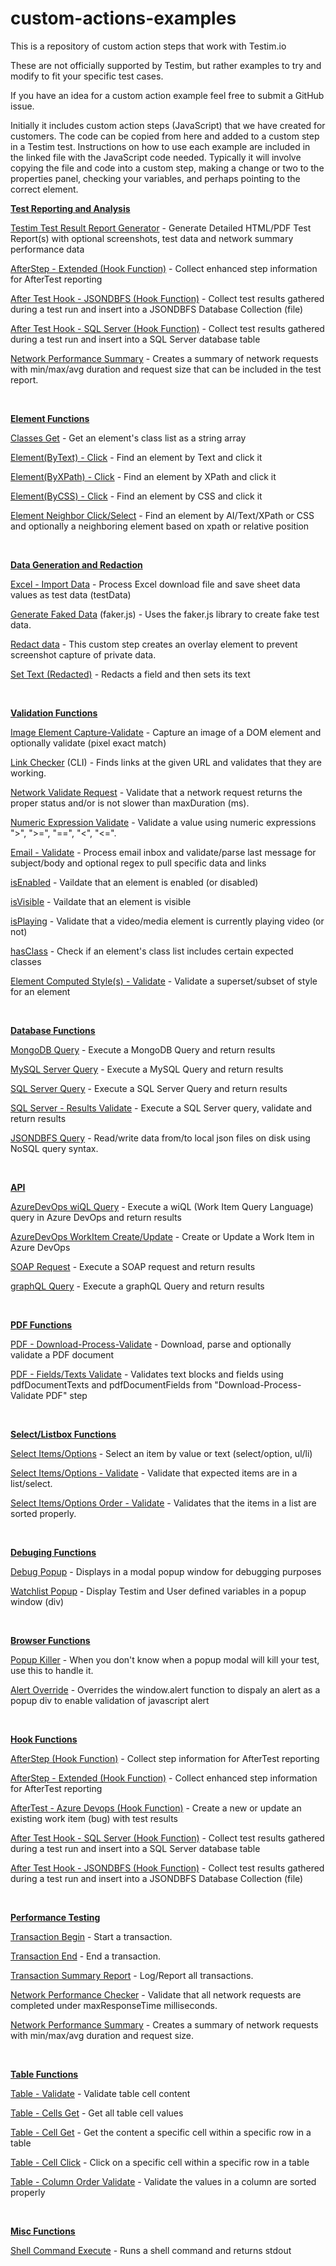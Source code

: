# custom-actions-examples
This is a repository of custom action steps that work with Testim.io

These are not officially supported by Testim, but rather examples to try and modify to fit your specific test cases. 

If you have an idea for a custom action example feel free to submit a GitHub issue. 

Initially it includes custom action steps (JavaScript) that we have created for customers. The code can be copied from here and added to a custom step in a Testim test. Instructions on how to use each example are included in the linked file with the JavaScript code needed. Typically it will involve copying the file and code into a custom step, making a change or two to the properties panel, checking your variables, and perhaps pointing to the correct element. 

[**Test Reporting and Analysis**](https://github.com/testimio/custom-actions-examples/blob/main/testim-created/test-reporting-analysis/)

[Testim Test Result Report Generator](https://github.com/testimio/custom-actions-examples/blob/main/testim-created/test-reporting-analysis/testim-test-result-report-generate.js) - Generate Detailed HTML/PDF Test Report(s) with optional screenshots, test data and network summary performance data

[AfterStep - Extended (Hook Function)](https://github.com/testimio/custom-actions-examples/blob/main/testim-created/hook-functions/afterstep-extended.js) - Collect enhanced step information for AfterTest reporting

[After Test Hook - JSONDBFS (Hook Function)](https://github.com/testimio/custom-actions-examples/blob/main/testim-created/hook-functions/aftertest-jsondbfs.js) - Collect test results gathered during a test run and insert into a JSONDBFS Database Collection (file)

[After Test Hook - SQL Server (Hook Function)](https://github.com/testimio/custom-actions-examples/blob/main/testim-created/hook-functions/aftertest-sqlserver.js) - Collect test results gathered during a test run and insert into a SQL Server database table

[Network Performance Summary](https://github.com/testimio/custom-actions-examples/blob/main/testim-created/performance-testing/network-performance-summary.js) - Creates a summary of network requests with min/max/avg duration and request size that can be included in the test report. 

<br/>

[**Element Functions**](https://github.com/testimio/custom-actions-examples/blob/main/testim-created/)

[Classes Get](https://github.com/testimio/custom-actions-examples/blob/main/testim-created/classes-get.js) - Get an element's class list as a string array

[Element(ByText) - Click](https://github.com/testimio/custom-actions-examples/blob/main/testim-created/element/element-bytext-click.js) - Find an element by Text and click it

[Element(ByXPath) - Click](https://github.com/testimio/custom-actions-examples/blob/main/testim-created/element/element-byxpath-click.js) - Find an element by XPath and click it

[Element(ByCSS) - Click](https://github.com/testimio/custom-actions-examples/blob/main/testim-created/element/element-bycss-click.js) - Find an element by CSS and click it

[Element Neighbor Click/Select](https://github.com/testimio/custom-actions-examples/blob/main/testim-created/element/element-neighbor-click.js) - Find an element by AI/Text/XPath or CSS and optionally a neighboring element based on xpath or relative position

<br/>

[**Data Generation and Redaction**](https://github.com/testimio/custom-actions-examples/blob/main/testim-created/)

[Excel - Import Data](https://github.com/testimio/custom-actions-examples/blob/main/testim-created/excel-import-data.js) - Process Excel download file and save sheet data values as test data (testData)

[Generate Faked Data](https://github.com/testimio/custom-actions-examples/blob/main/testim-created/generate-faked-data.js) (faker.js) - Uses the faker.js library to create fake test data. 

[Redact data](https://github.com/testimio/custom-actions-examples/blob/main/testim-created/redact-data.js) - This custom step creates an overlay element to prevent screenshot capture of private data.

[Set Text (Redacted)](https://github.com/testimio/custom-actions-examples/blob/main/testim-created/text-set-redacted.js) -  Redacts a field and then sets its text

<br/>

[**Validation Functions**](https://github.com/testimio/custom-actions-examples/blob/main/testim-created/validation-functions/)

[Image Element Capture-Validate](https://github.com/testimio/custom-actions-examples/blob/main/testim-created/validation-functions/image-element-capture-validate.js) - Capture an image of a DOM element and optionally validate (pixel exact match)

[Link Checker](https://github.com/testimio/custom-actions-examples/blob/main/testim-created/validation-functions/link-checker.js) (CLI) - Finds links at the given URL and validates that they are working. 

[Network Validate Request](https://github.com/testimio/custom-actions-examples/blob/main/testim-created/validation-functions/network-validate-requests.js) - Validate that a network request returns the proper status and/or is not slower than maxDuration (ms).

[Numeric Expression Validate](https://github.com/testimio/custom-actions-examples/blob/main/testim-created/validation-functions/numeric-expression-validate.js) - Validate a value using numeric expressions ">", ">=", "==", "<", "<=".

[Email - Validate](https://github.com/testimio/custom-actions-examples/blob/main/testim-created/email-validate.js) -  Process email inbox and validate/parse last message for subject/body and optional regex to pull specific data and links

[isEnabled](https://github.com/testimio/custom-actions-examples/blob/main/testim-created/validation-functions/is-enabled.js) - Vaildate that an element is enabled (or disabled)

[isVisible](https://github.com/testimio/custom-actions-examples/blob/main/testim-created/validation-functions/is-visible.js) - Vaildate that an element is visible

[isPlaying](https://github.com/testimio/custom-actions-examples/blob/main/testim-created/validation-functions/is-playing.js) - Validate that a video/media element is currently playing video (or not)

[hasClass](https://github.com/testimio/custom-actions-examples/blob/main/testim-created/validation-functions/has-class.js) - Check if an element's class list includes certain expected classes

[Element Computed Style(s) - Validate](https://github.com/testimio/custom-actions-examples/blob/main/testim-created/validate-computed-style.js) - Validate a superset/subset of style for an element

<br/>

[**Database Functions**](https://github.com/testimio/custom-actions-examples/blob/main/testim-created/database-apis/)

[MongoDB Query](https://github.com/testimio/custom-actions-examples/blob/main/testim-created/database-apis/mongodb-query.js) - Execute a MongoDB Query and return results

[MySQL Server Query](https://github.com/testimio/custom-actions-examples/blob/main/testim-created/database-apis/mysql-query.js) - Execute a MySQL Query and return results

[SQL Server Query](https://github.com/testimio/custom-actions-examples/blob/main/testim-created/database-apis/sqlserver-query.js) - Execute a SQL Server Query and return results

[SQL Server - Results Validate](https://github.com/testimio/custom-actions-examples/blob/main/testim-created/database-apis/sqlserver-validate-results.js) - Execute a SQL Server query, validate and return results

[JSONDBFS Query](https://github.com/testimio/custom-actions-examples/blob/main/testim-created/database-apis/jsfsdb-query.js) - Read/write data from/to local json files on disk using NoSQL query syntax.

<br/>

[**API**](https://github.com/testimio/custom-actions-examples/blob/main/testim-created/)

[AzureDevOps wiQL Query](https://github.com/testimio/custom-actions-examples/blob/main/testim-created/azure-devops/azure-devops-wiql-query.js) - Execute a wiQL (Work Item Query Language) query in Azure DevOps and return results

[AzureDevOps WorkItem Create/Update](https://github.com/testimio/custom-actions-examples/blob/main/testim-created/azure-devops/azure-devops-workitem-create-update.js) - Create or Update a Work Item in Azure DevOps

[SOAP Request](https://github.com/testimio/custom-actions-examples/blob/main/testim-created/database-apis/soap-request.js) - Execute a SOAP request and return results

[graphQL Query](https://github.com/testimio/custom-actions-examples/blob/main/testim-created/database-apis/graphQL-query.js) - Execute a graphQL Query and return results

<br/>

[**PDF Functions**](https://github.com/testimio/custom-actions-examples/blob/main/testim-created/pdf/)

[PDF - Download-Process-Validate](https://github.com/testimio/custom-actions-examples/blob/main/testim-created/pdf/pdf-process-validate.js) - Download, parse and optionally validate a PDF document

[PDF - Fields/Texts Validate](https://github.com/testimio/custom-actions-examples/blob/main/testim-created/pdf/pdf-fields-textblocks-validate.js) - Validates text blocks and fields using pdfDocumentTexts and pdfDocumentFields from "Download-Process-Validate PDF" step

<br/>

[**Select/Listbox Functions**](https://github.com/testimio/custom-actions-examples/blob/main/testim-created/)

[Select Items/Options](https://github.com/testimio/custom-actions-examples/blob/main/testim-created/select-items-options.js) - Select an item by value or text (select/option, ul/li)

[Select Items/Options - Validate](https://github.com/testimio/custom-actions-examples/blob/main/testim-created/validate-select-items.js) - Validate that expected items are in a list/select.

[Select Items/Options Order - Validate](https://github.com/testimio/custom-actions-examples/blob/main/testim-created/select-order-validate.js) - Validates that the items in a list are sorted properly.

<br/>

[**Debuging Functions**](https://github.com/testimio/custom-actions-examples/blob/main/testim-created/hook-functions/)

[Debug Popup](https://github.com/testimio/custom-actions-examples/blob/main/testim-created/debug-popup.js) - Displays <message> in a modal popup window for debugging purposes

[Watchlist Popup](https://github.com/testimio/custom-actions-examples/blob/main/testim-created/watchlist-popup.js) - Display Testim and User defined variables in a popup window (div)

<br/>

[**Browser Functions**](https://github.com/testimio/custom-actions-examples/blob/main/testim-created/hook-functions/)

[Popup Killer](https://github.com/testimio/custom-actions-examples/blob/main/testim-created/popup-killer.js) - When you don't know when a popup modal will kill your test, use this to handle it.

[Alert Override](https://github.com/testimio/custom-actions-examples/blob/main/testim-created/alert-override.js) - Overrides the window.alert function to dispaly an alert as a popup div to enable validation of javascript alert

<br/>

[**Hook Functions**](https://github.com/testimio/custom-actions-examples/blob/main/testim-created/hook-functions/)

[AfterStep (Hook Function)](https://github.com/testimio/custom-actions-examples/blob/main/testim-created/hook-functions/afterstep.js) - Collect step information for AfterTest reporting

[AfterStep - Extended (Hook Function)](https://github.com/testimio/custom-actions-examples/blob/main/testim-created/hook-functions/afterstep-extended.js) - Collect enhanced step information for AfterTest reporting

[AfterTest - Azure Devops (Hook Function)](https://github.com/testimio/custom-actions-examples/blob/main/testim-created/hook-functions/aftertest-azure-devops.js) - Create a new or update an existing work item (bug) with test results

[After Test Hook - SQL Server (Hook Function)](https://github.com/testimio/custom-actions-examples/blob/main/testim-created/hook-functions/aftertest-sqlserver.js) - Collect test results gathered during a test run and insert into a SQL Server database table

[After Test Hook - JSONDBFS (Hook Function)](https://github.com/testimio/custom-actions-examples/blob/main/testim-created/hook-functions/aftertest-jsondbfs.js) - Collect test results gathered during a test run and insert into a JSONDBFS Database Collection (file)

<br/>

[**Performance Testing**](https://github.com/testimio/custom-actions-examples/blob/main/testim-created/performance-testing/)

[Transaction Begin](https://github.com/testimio/custom-actions-examples/blob/main/testim-created/performance-testing/transaction-begin.js) - Start a transaction.

[Transaction End](https://github.com/testimio/custom-actions-examples/blob/main/testim-created/performance-testing/transaction-end.js) - End a transaction.

[Transaction Summary Report](https://github.com/testimio/custom-actions-examples/blob/main/testim-created/performance-testing/transaction-summary-report.js) - Log/Report all transactions.

[Network Performance Checker](https://github.com/testimio/custom-actions-examples/blob/main/testim-created/performance-testing/network-performance-checker.js) - Validate that all network requests are completed under maxResponseTime milliseconds. 

[Network Performance Summary](https://github.com/testimio/custom-actions-examples/blob/main/testim-created/performance-testing/network-performance-summary.js) - Creates a summary of network requests with min/max/avg duration and request size. 

<br/>

[**Table Functions**](https://github.com/testimio/custom-actions-examples/blob/main/testim-created/table-functions/)

[Table - Validate](https://github.com/testimio/custom-actions-examples/blob/main/testim-created/table-functions/table-validate.js) - Validate table cell content

[Table - Cells Get](https://github.com/testimio/custom-actions-examples/blob/main/testim-created/table-functions/table-cells-get.js) - Get all table cell values

[Table - Cell Get](https://github.com/testimio/custom-actions-examples/blob/main/testim-created/table-functions/table-cell-get.js) - Get the content a specific cell within a specific row in a table

[Table - Cell Click](https://github.com/testimio/custom-actions-examples/blob/main/testim-created/table-functions/table-cell-click.js) - Click on a specific cell within a specific row in a table

[Table - Column Order Validate](https://github.com/testimio/custom-actions-examples/blob/main/testim-created/table-functions/table-column-order-validate.js) - Validate the values in a column are sorted properly

<br/>

[**Misc Functions**](https://github.com/testimio/custom-actions-examples/blob/main/testim-created/)

[Shell Command Execute](https://github.com/testimio/custom-actions-examples/blob/main/testim-created/shell-command-execute.js) - Runs a shell command and returns stdout



